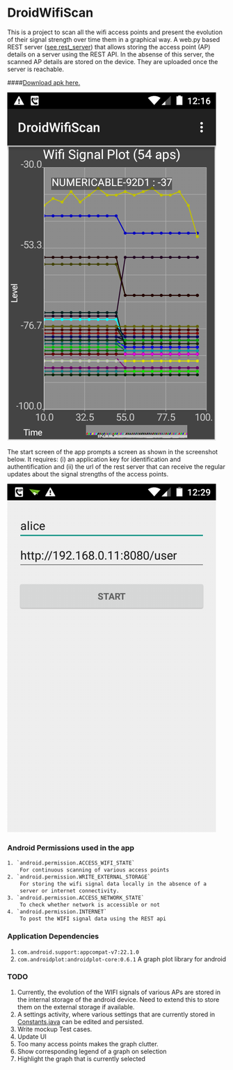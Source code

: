 # DroidWifiScan

This is a project to scan all the wifi access points and present the evolution of their signal strength over time them in a graphical way. A web.py based REST server ([see rest_server](https://github.com/pcoder/DroidWifiScan/tree/master/rest_server)) that allows storing the access point (AP) details on a server using the REST API. In the absense of this server, the scanned AP details are stored on the device. They are uploaded once the server is reachable.

####[Download apk here.](https://github.com/pcoder/DroidWifiScan/blob/master/apks/app-release.apk?raw=true)


![Screenshot](https://raw.githubusercontent.com/pcoder/DroidWifiScan/master/screenshots/Screenshot_2015-11-16-00-16-13.png "Screenshot of the app")


The start screen of the app prompts a screen as shown in the screenshot below. It requires: (i) an application key for identification and authentification and (ii) the url of the rest server that can receive the regular updates about the signal strengths of the access points.

![Login](https://raw.githubusercontent.com/pcoder/DroidWifiScan/master/screenshots/Screenshot_2015-11-16-00-29-59.png)


### Android Permissions used in the app

	1. `android.permission.ACCESS_WIFI_STATE`
		For continuous scanning of various access points
	2. `android.permission.WRITE_EXTERNAL_STORAGE`
		For storing the wifi signal data locally in the absence of a 
		server or internet connectivity.
	3. `android.permission.ACCESS_NETWORK_STATE`
		To check whether network is accessible or not
	4. `android.permission.INTERNET`
		To post the WIFI signal data using the REST api


### Application Dependencies

1. `com.android.support:appcompat-v7:22.1.0`
2. `com.androidplot:androidplot-core:0.6.1` A graph plot library for android


### TODO

1. Currently, the evolution of the WIFI signals of various APs are stored in the internal storage of the android device. Need to extend this to store them on the external storage if available.
2. A settings activity, where various settings that are currently stored in [Constants.java](https://github.com/pcoder/DroidWifiScan/blob/master/app/src/main/java/pcoder/net/droidwifiscan/Constants.java) can be edited and persisted.
3. Write mockup Test cases.
4. Update UI
  1. Too many access points makes the graph clutter.
  2. Show corresponding legend of a graph on selection
  3. Highlight the graph that is currently selected


